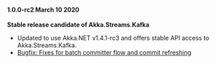 #### 1.0.0-rc2 March 10 2020 ####
**Stable release candidate of Akka.Streams.Kafka**

* Updated to use Akka.NET v1.4.1-rc3 and offers stable API access to Akka.Streams.Kafka.
* [Bugfix: Fixes for batch committer flow and commit refreshing](https://github.com/akkadotnet/Akka.Streams.Kafka/pull/112)